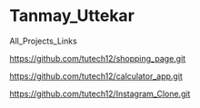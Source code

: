 # Tanmay_Uttekar

All_Projects_Links

https://github.com/tutech12/shopping_page.git

https://github.com/tutech12/calculator_app.git

https://github.com/tutech12/Instagram_Clone.git
